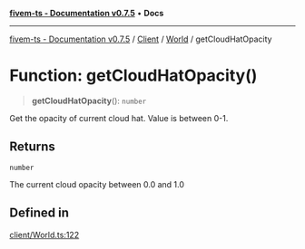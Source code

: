 [**fivem-ts - Documentation v0.7.5**](../../../../../README.md) • **Docs**

***

[fivem-ts - Documentation v0.7.5](../../../../../README.md) / [Client](../../../README.md) / [World](../README.md) / getCloudHatOpacity

# Function: getCloudHatOpacity()

> **getCloudHatOpacity**(): `number`

Get the opacity of current cloud hat. Value is between 0-1.

## Returns

`number`

The current cloud opacity between 0.0 and 1.0

## Defined in

[client/World.ts:122](https://github.com/Purpose-Dev/fivem-ts/blob/main/src/client/World.ts#L122)
